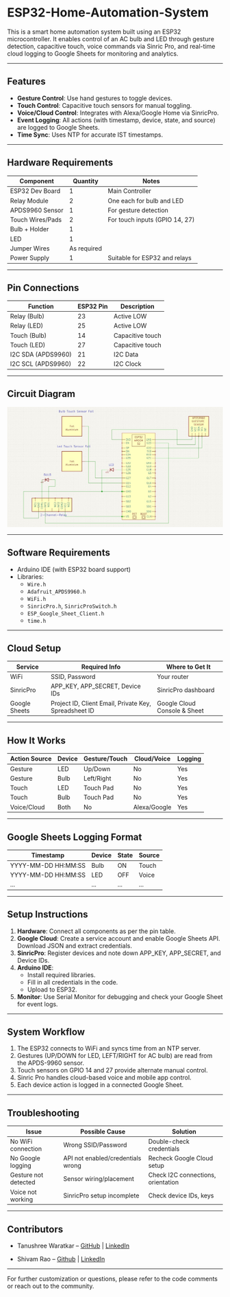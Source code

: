 # ESP32-Home-Automation-System
This is a smart home automation system built using an ESP32 microcontroller. It enables control of an AC bulb and LED through gesture detection, capacitive touch, voice commands via Sinric Pro, and real-time cloud logging to Google Sheets for monitoring and analytics. 

---

## Features

- **Gesture Control**: Use hand gestures to toggle devices.
- **Touch Control**: Capacitive touch sensors for manual toggling.
- **Voice/Cloud Control**: Integrates with Alexa/Google Home via SinricPro.
- **Event Logging**: All actions (with timestamp, device, state, and source) are logged to Google Sheets.
- **Time Sync**: Uses NTP for accurate IST timestamps.

---

## Hardware Requirements

| Component           | Quantity | Notes                           |
|---------------------|----------|---------------------------------|
| ESP32 Dev Board     | 1        | Main Controller                                |
| Relay Module        | 2        | One each for bulb and LED       |
| APDS9960 Sensor     | 1        | For gesture detection           |
| Touch Wires/Pads    | 2        | For touch inputs (GPIO 14, 27)  |
| Bulb + Holder       | 1        |                                 |
| LED                 | 1        |                                 |
| Jumper Wires        | As required|                                 |
| Power Supply        | 1        | Suitable for ESP32 and relays   |

---

## Pin Connections

| Function         | ESP32 Pin | Description           |
|------------------|-----------|-----------------------|
| Relay (Bulb)     | 23        | Active LOW            |
| Relay (LED)      | 25        | Active LOW            |
| Touch (Bulb)     | 14        | Capacitive touch      |
| Touch (LED)      | 27        | Capacitive touch      |
| I2C SDA (APDS9960)| 21       | I2C Data              |
| I2C SCL (APDS9960)| 22       | I2C Clock             |

---
## Circuit Diagram

![Circuit Diagram](Schematic-Circuit.jpg)

---
## Software Requirements

- Arduino IDE (with ESP32 board support)
- Libraries:
  - `Wire.h`
  - `Adafruit_APDS9960.h`
  - `WiFi.h`
  - `SinricPro.h`, `SinricProSwitch.h`
  - `ESP_Google_Sheet_Client.h`
  - `time.h`

---

## Cloud Setup

| Service        | Required Info         | Where to Get It             |
|----------------|----------------------|-----------------------------|
| WiFi           | SSID, Password       | Your router                 |
| SinricPro      | APP_KEY, APP_SECRET, Device IDs | SinricPro dashboard      |
| Google Sheets  | Project ID, Client Email, Private Key, Spreadsheet ID | Google Cloud Console & Sheet |

---

## How It Works

| Action Source | Device   | Gesture/Touch | Cloud/Voice | Logging |
|---------------|----------|---------------|-------------|---------|
| Gesture       | LED      | Up/Down       | No          | Yes     |
| Gesture       | Bulb     | Left/Right    | No          | Yes     |
| Touch         | LED      | Touch Pad     | No          | Yes     |
| Touch         | Bulb     | Touch Pad     | No          | Yes     |
| Voice/Cloud   | Both     | No            | Alexa/Google| Yes     |

---

## Google Sheets Logging Format

| Timestamp           | Device | State | Source   |
|---------------------|--------|-------|----------|
| YYYY-MM-DD HH:MM:SS | Bulb   | ON    | Touch    |
| YYYY-MM-DD HH:MM:SS | LED    | OFF   | Voice    |
| ...                 | ...    | ...   | ...      |

---

## Setup Instructions

1. **Hardware**: Connect all components as per the pin table.
2. **Google Cloud**: Create a service account and enable Google Sheets API. Download JSON and extract credentials.
3. **SinricPro**: Register devices and note down APP_KEY, APP_SECRET, and Device IDs.
4. **Arduino IDE**:
    - Install required libraries.
    - Fill in all credentials in the code.
    - Upload to ESP32.
5. **Monitor**: Use Serial Monitor for debugging and check your Google Sheet for event logs.

---



## System Workflow

1. The ESP32 connects to WiFi and syncs time from an NTP server.
2. Gestures (UP/DOWN for LED, LEFT/RIGHT for AC bulb) are read from the APDS-9960 sensor.
3. Touch sensors on GPIO 14 and 27 provide alternate manual control.
4. Sinric Pro handles cloud-based voice and mobile app control.
5. Each device action is logged in a connected Google Sheet.


---







## Troubleshooting

| Issue                  | Possible Cause             | Solution                        |
|------------------------|---------------------------|----------------------------------|
| No WiFi connection     | Wrong SSID/Password       | Double-check credentials         |
| No Google logging      | API not enabled/credentials wrong | Recheck Google Cloud setup |
| Gesture not detected   | Sensor wiring/placement   | Check I2C connections, orientation|
| Voice not working      | SinricPro setup incomplete| Check device IDs, keys           |

---
## Contributors

- Tanushree Waratkar –  [GitHub](https://github.com/Tanushree-Waratkar) | [LinkedIn](https://www.linkedin.com/in/tanushree-waratkar-872a63270/)

- Shivam Rao – [Github](https://github.com/Sv9r) | [LinkedIn](https://www.linkedin.com/in/shivam-rao-a87b55311/)
---
For further customization or questions, please refer to the code comments or reach out to the community.
